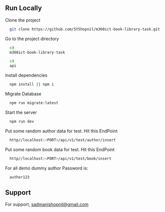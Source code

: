 ## Run Locally

Clone the project

```bash
  git clone https://github.com/SYShopnil/m360ict-book-library-task.git
```

Go to the project directory

```bash
  cd
  m360ict-book-library-task
```

```bash
  cd
  api
```

Install dependencies

```bash
  npm install || npm i
```

Migrate Database

```bash
  npm run migrate:latest
```

Start the server

```bash
  npm run dev
```

Put some random author data for test. Hit this EndPoint

```bash
  http//localhost:<PORT>/api/v1/test/author/insert
```

Put some random book data for test. Hit this EndPoint

```bash
  http//localhost:<PORT>/api/v1/test/book/insert
```

For all demo dummy author Password is:

```bash
  author123
```

## Support

For support, sadmanishopnil@gmail.com
